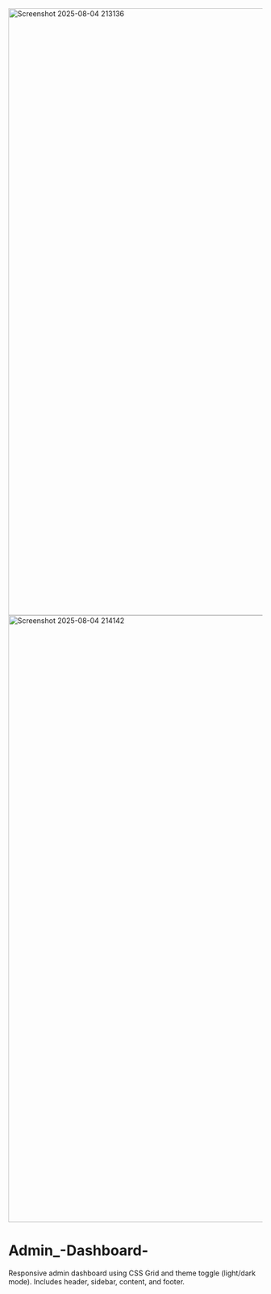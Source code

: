 <img width="1920" height="1200" alt="Screenshot 2025-08-04 213136" src="https://github.com/user-attachments/assets/371ab481-1b54-447b-b280-23ab1454fbe4" />
<img width="1920" height="1200" alt="Screenshot 2025-08-04 214142" src="https://github.com/user-attachments/assets/51e0d942-1a7d-410d-a8ee-7e65204a53bc" />

# Admin_-Dashboard-
Responsive admin dashboard using CSS Grid and theme toggle (light/dark mode). Includes header, sidebar, content, and footer.
